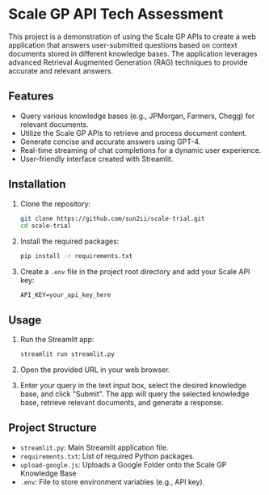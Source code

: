 # Scale GP API Tech Assessment
This project is a demonstration of using the Scale GP APIs to create a web application that answers user-submitted questions based on context documents stored in different knowledge bases. The application leverages advanced Retrieval Augmented Generation (RAG) techniques to provide accurate and relevant answers.

## Features

- Query various knowledge bases (e.g., JPMorgan, Farmers, Chegg) for relevant documents.
- Utilize the Scale GP APIs to retrieve and process document content.
- Generate concise and accurate answers using GPT-4.
- Real-time streaming of chat completions for a dynamic user experience.
- User-friendly interface created with Streamlit.

## Installation

1. Clone the repository:
    ```sh
    git clone https://github.com/sun2ii/scale-trial.git
    cd scale-trial
    ```

2. Install the required packages:
    ```sh
    pip install -r requirements.txt
    ```

3. Create a `.env` file in the project root directory and add your Scale API key:
    ```
    API_KEY=your_api_key_here
    ```

## Usage

1. Run the Streamlit app:
    ```sh
    streamlit run streamlit.py
    ```

2. Open the provided URL in your web browser.

3. Enter your query in the text input box, select the desired knowledge base, and click "Submit". The app will query the selected knowledge base, retrieve relevant documents, and generate a response.

## Project Structure

- `streamlit.py`: Main Streamlit application file.
- `requirements.txt`: List of required Python packages.
- `upload-google.js`: Uploads a Google Folder onto the Scale GP Knowledge Base
- `.env`: File to store environment variables (e.g., API key).
